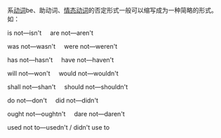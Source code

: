 系[动词](http://www.yingyuyufa.com/cixing/dongci/)be、助动词、[情态动词](http://www.yingyuyufa.com/cixing/dongci/qingtai/)的否定形式一般可以缩写成为一种简略的形式。如：

is not—isn't     are not—aren't

was not—wasn't     were not—weren't

has not—hasn't     have not—haven't

will not—won't     would not—wouldn't

shall not—shan't     should not—shouldn't

do not—don't     did not—didn't

ought not—oughtn't     dare not—daren't

used not to—usedn't / didn't use to

